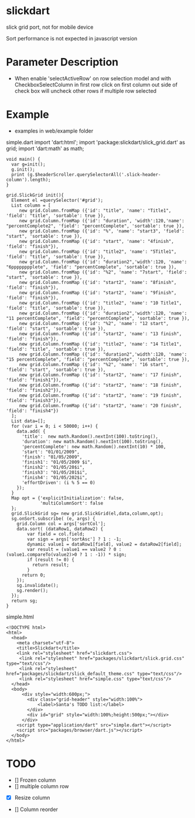 slickdart
=========

slick grid port, not for mobile device

Sort performance is not expected in javascript version

Parameter Description
=======================

* When enable 'selectActiveRow' on row selection model and with CheckboxSelectColumn in first row
  click on first column out side of check box will uncheck other rows if multiple row selected


Example
=========================
* examples in web/example folder

simple.dart
    import 'dart:html';
    import 'package:slickdart/slick_grid.dart' as grid;
    import 'dart:math' as math;
    
    void main() {
      var g=init();
      g.init();
      print (g.$headerScroller.querySelectorAll('.slick-header-column').length);
    }
    
    grid.SlickGrid init(){
      Element el =querySelector('#grid');
      List column = [
         new grid.Column.fromMap ({'id': "title", 'name': "Title1", 'field': "title", 'sortable': true }),
         new grid.Column.fromMap ({'id': "duration", 'width':120,'name': "percentComplete2", 'field': "percentComplete", 'sortable': true }),
         new grid.Column.fromMap ({'id': "%", 'name': "start3", 'field': "start", 'sortable': true }),
         new grid.Column.fromMap ({'id': "start", 'name': "4finish", 'field': "finish"}),
         new grid.Column.fromMap ({'id': "title2", 'name': "5Title1", 'field': "title", 'sortable': true }),
         new grid.Column.fromMap ({'id': "duration2",'width':120, 'name': "6pppppppplete", 'field': "percentComplete", 'sortable': true }),
         new grid.Column.fromMap ({'id': "%2", 'name': "7start", 'field': "start", 'sortable': true }),
         new grid.Column.fromMap ({'id': "start2", 'name': "8finish", 'field': "finish"}),
         new grid.Column.fromMap ({'id': "start2", 'name': "9finish", 'field': "finish"}),
         new grid.Column.fromMap ({'id': "title2", 'name': "10 Title1", 'field': "title", 'sortable': true }),
         new grid.Column.fromMap ({'id': "duration2",'width':120, 'name': "11 percentComplete", 'field': "percentComplete", 'sortable': true }),
         new grid.Column.fromMap ({'id': "%2", 'name': "12 start", 'field': "start", 'sortable': true }),
         new grid.Column.fromMap ({'id': "start2", 'name': "13 finish", 'field': "finish"}),
         new grid.Column.fromMap ({'id': "title2", 'name': "14 Title1", 'field': "title", 'sortable': true }),
         new grid.Column.fromMap ({'id': "duration2",'width':120, 'name': "15 percentComplete", 'field': "percentComplete", 'sortable': true }),
         new grid.Column.fromMap ({'id': "%2", 'name': "16 start", 'field': "start", 'sortable': true }),
         new grid.Column.fromMap ({'id': "start2", 'name': "17 finish", 'field': "finish1"}),
         new grid.Column.fromMap ({'id': "start2", 'name': "18 finish", 'field': "finish2"}),
         new grid.Column.fromMap ({'id': "start2", 'name': "19 finish", 'field': "finish3"}),
         new grid.Column.fromMap ({'id': "start2", 'name': "20 finish", 'field': "finish4"})
      ];
      List data=[];
      for (var i = 0; i < 50000; i++) {
        data.add( {
          'title':  new math.Random().nextInt(100).toString(),
          'duration': new math.Random().nextInt(100).toString(),
          'percentComplete': new math.Random().nextInt(10) * 100,
          'start': "01/01/2009",
          'finish': "01/05/2009",
          'finish1': "01/05/2009 $i",
          'finish2': "01/05/20$i",
          'finish3': "01/05/201$i",
          'finish4': "01/05/202$i",
          'effortDriven': (i % 5 == 0)
        });
      }
      Map opt = {'explicitInitialization': false,
                 'multiColumnSort': false
      };
      grid.SlickGrid sg= new grid.SlickGrid(el,data,column,opt);
      sg.onSort.subscribe( (e, args) {
        grid.Column col = args['sortCol'];
        data.sort( (dataRow1, dataRow2) {
            var field = col.field;
            var sign = args['sortAsc'] ? 1 : -1;
            dynamic value1 = dataRow1[field], value2 = dataRow2[field];
            var result = (value1 == value2 ? 0 : (value1.compareTo(value2)>0 ? 1 : -1)) * sign;
            if (result != 0) {
              return result;
            }
          return 0;
        });
        sg.invalidate();
        sg.render();
      });
      return sg;
    }
        
simple.html

    <!DOCTYPE html>    
    <html>
      <head>
        <meta charset="utf-8">
        <title>Slickdart</title>
        <link rel="stylesheet" href="slickdart.css">
         <link rel="stylesheet" href="packages/slickdart/slick.grid.css" type="text/css"/>
         <link rel="stylesheet" href="packages/slickdart/slick_default_theme.css" type="text/css"/>
         <link rel="stylesheet" href="simple.css" type="text/css"/>
      </head>
      <body>    
          <div style="width:600px;">
            <div class="grid-header" style="width:100%">
                <label>Santa's TODO list:</label>
            </div>
            <div id="grid" style="width:100%;height:500px;"></div>
          </div>   
        <script type="application/dart" src="simple.dart"></script>
        <script src="packages/browser/dart.js"></script>
      </body>
    </html>


TODO
========================


* [] Frozen column
* [] multiple column row
* [x] Resize column
* [] Column reorder